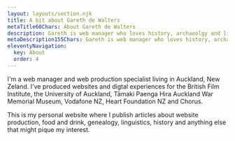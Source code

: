 ```yaml
---
layout: layouts/section.njk
title: A bit about Gareth de Walters
metaTitle60Chars: About Gareth de Walters
description: Gareth is web manager who loves history, archaeolgy and linguistics.
metaDescription155Chars: Gareth is web manager who loves history, archaeolgy and linguistics.
eleventyNavigation:
  key: About
  order: 4
---
```

I'm a web manager and web production specialist living in Auckland, New Zeland. I've produced websites and digtal experiences for the British Film Institute, the University of Auckland, Tāmaki Paenga Hira Auckland War Memorial Museum, Vodafone NZ, Heart Foundation NZ and Chorus.

This is my personal website where I publish articles about website production, food and drink, genealogy, linguistics, history and anything else that might pique my interest.
